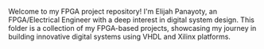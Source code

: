 Welcome to my FPGA project repository! I'm Elijah Panayoty, an FPGA/Electrical Engineer with a deep interest in digital system design. This folder is a collection of my FPGA-based projects, showcasing my journey in building innovative digital systems using VHDL and Xilinx platforms.
